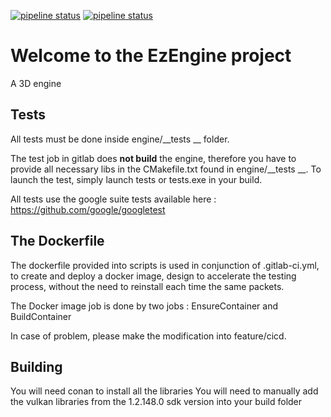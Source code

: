 [![pipeline status](https://gitlab.com/4year/ezengine/badges/master/pipeline.svg)](https://gitlab.com/4year/ezengine/-/commits/master) [![pipeline status](https://gitlab.com/4year/ezengine/badges/dev/pipeline.svg)](https://gitlab.com/4year/ezengine/-/commits/dev)

# Welcome to the EzEngine project

A 3D engine 


## Tests

All tests must be done inside engine/__tests __ folder.

The test job in gitlab does __not build__ the engine, therefore you have to provide all necessary libs in the
CMakefile.txt found in  engine/__tests __. To launch the test, simply launch tests or tests.exe in your build.

All tests use the google suite tests available here : https://github.com/google/googletest

## The Dockerfile

The dockerfile provided into scripts is used in conjunction of .gitlab-ci.yml, to create and deploy a docker image, design
to accelerate the testing process, without the need to reinstall each time the same packets. 

The Docker image job is done by two jobs : EnsureContainer and BuildContainer

In case of problem, please make the modification into feature/cicd.

## Building

You will need conan to install all the libraries
You will need to manually add the vulkan libraries from the 1.2.148.0 sdk version into your build folder